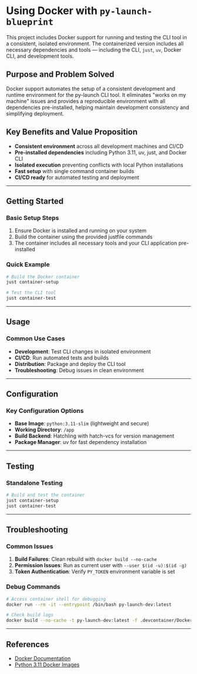 # Using Docker with `py-launch-blueprint`

This project includes Docker support for running and testing the CLI tool in a consistent, isolated environment. The containerized version includes all necessary dependencies and tools — including the CLI, `just`, `uv`, Docker CLI, and development tools.

## Purpose and Problem Solved
Docker support automates the setup of a consistent development and runtime environment for the py-launch CLI tool. It eliminates "works on my machine" issues and provides a reproducible environment with all dependencies pre-installed, helping maintain development consistency and simplifying deployment.

## Key Benefits and Value Proposition
- **Consistent environment** across all development machines and CI/CD
- **Pre-installed dependencies** including Python 3.11, uv, just, and Docker CLI
- **Isolated execution** preventing conflicts with local Python installations
- **Fast setup** with single command container builds
- **CI/CD ready** for automated testing and deployment

---

## Getting Started

### Basic Setup Steps
1. Ensure Docker is installed and running on your system
2. Build the container using the provided justfile commands
3. The container includes all necessary tools and your CLI application pre-installed

### Quick Example
```bash
# Build the Docker container
just container-setup

# Test the CLI tool
just container-test
```

---

## Usage

### Common Use Cases
- **Development**: Test CLI changes in isolated environment
- **CI/CD**: Run automated tests and builds
- **Distribution**: Package and deploy the CLI tool
- **Troubleshooting**: Debug issues in clean environment

---

## Configuration

### Key Configuration Options
- **Base Image**: `python:3.11-slim` (lightweight and secure)
- **Working Directory**: `/app`
- **Build Backend**: Hatchling with hatch-vcs for version management
- **Package Manager**: uv for fast dependency installation

---

## Testing

### Standalone Testing
```bash
# Build and test the container
just container-setup
just container-test
```

---

## Troubleshooting

### Common Issues
1. **Build Failures**: Clean rebuild with `docker build --no-cache`
2. **Permission Issues**: Run as current user with `--user $(id -u):$(id -g)`
3. **Token Authentication**: Verify `PY_TOKEN` environment variable is set

### Debug Commands
```bash
# Access container shell for debugging
docker run --rm -it --entrypoint /bin/bash py-launch-dev:latest

# Check build logs
docker build --no-cache -t py-launch-dev:latest -f .devcontainer/Dockerfile . --progress=plain
```

---

## References

- [Docker Documentation](https://docs.docker.com/)
- [Python 3.11 Docker Images](https://hub.docker.com/_/python)
